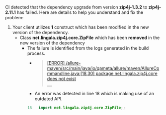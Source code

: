 CI detected that the dependency upgrade from version **zip4j-1.3.2** to **zip4j-2.11.1** has failed. Here are details to help you understand and fix the problem:
1. Your client utilizes **1** construct which has been modified in the new version of the dependency.
   * <summary>Class <b>net.lingala.zip4j.core.ZipFile</b> which has been <b>removed</b> in the new version of the dependency</summary>
            
        *  <summary>The failure is identified from the logs generated in the build process. </summary>
          
            *   >[[ERROR] /allure-maven/src/main/java/io/qameta/allure/maven/AllureCommandline.java:[18,30] package net.lingala.zip4j.core does not exist<br>&nbsp;&nbsp;&nbsp;&nbsp;](XXXX)
            *   An error was detected in line 18 which is making use of an outdated API.
             ``` java
             18   import net.lingala.zip4j.core.ZipFile;;
            ```
            


